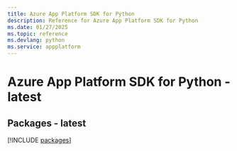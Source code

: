 ```yaml
---
title: Azure App Platform SDK for Python
description: Reference for Azure App Platform SDK for Python
ms.date: 01/27/2025
ms.topic: reference
ms.devlang: python
ms.service: appplatform
---
```

# Azure App Platform SDK for Python - latest
## Packages - latest
[!INCLUDE [packages](app-platform-index.md)]